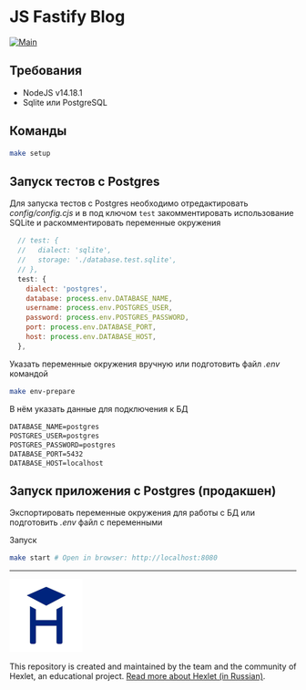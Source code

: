 # JS Fastify Blog

[![Main](https://github.com/hexlet-components/js-fastify-blog/actions/workflows/main.yml/badge.svg)](https://github.com/hexlet-components/js-fastify-blog/actions/workflows/main.yml)

## Требования

* NodeJS v14.18.1
* Sqlite или PostgreSQL

## Команды

```bash
make setup
```

## Запуск тестов с Postgres

Для запуска тестов с Postgres необходимо отредактировать *config/config.cjs* и в под ключом `test` закомментировать использование SQLite и раскомментировать переменные окружения

```js
  // test: {
  //   dialect: 'sqlite',
  //   storage: './database.test.sqlite',
  // },
  test: {
    dialect: 'postgres',
    database: process.env.DATABASE_NAME,
    username: process.env.POSTGRES_USER,
    password: process.env.POSTGRES_PASSWORD,
    port: process.env.DATABASE_PORT,
    host: process.env.DATABASE_HOST,
  },
```

Указать переменные окружения вручную или подготовить файл *.env* командой

```bash
make env-prepare
```

В нём указать данные для подключения к БД

```dotenv
DATABASE_NAME=postgres
POSTGRES_USER=postgres
POSTGRES_PASSWORD=postgres
DATABASE_PORT=5432
DATABASE_HOST=localhost
```

## Запуск приложения с Postgres (продакшен)

Экспортировать переменные окружения для работы с БД или подготовить *.env* файл с переменными

Запуск

```bash
make start # Open in browser: http://localhost:8080
```

---

[![Hexlet Ltd. logo](https://raw.githubusercontent.com/Hexlet/assets/master/images/hexlet_logo128.png)](https://ru.hexlet.io/pages/about?utm_source=github&utm_medium=link&utm_campaign=exercises-javascript)

This repository is created and maintained by the team and the community of Hexlet, an educational project. [Read more about Hexlet (in Russian)](https://ru.hexlet.io/pages/about?utm_source=github&utm_medium=link&utm_campaign=js-fastify-blog).
